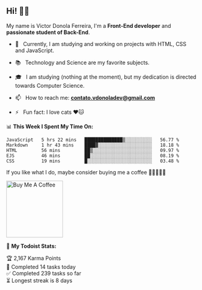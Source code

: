 <h2 align="left">Hi! 👋🏻</h2>  

<p align="left">
	My name is Victor Donola Ferreira, I'm a <strong>Front-End developer</strong> and <strong>passionate student of Back-End</strong>.
</p>

- 🔭 &nbsp; Currently, I am studying and working on projects with HTML, CSS and JavaScript.

- :books: &nbsp; Technology and Science are my favorite subjects.

- 🎓 &nbsp; I am studying (nothing at the moment), but my dedication is directed towards Computer Science.

- 📫 &nbsp; How to reach me: **contato.vdonoladev@gmail.com**

- ⚡️ &nbsp; Fun fact: I love cats ❤️🐱

📊 **This Week I Spent My Time On:**
<!--START_SECTION:waka-->
```text
JavaScript   5 hrs 22 mins   ██████████████▒░░░░░░░░░░   56.77 % 
Markdown     1 hr 43 mins    ████▓░░░░░░░░░░░░░░░░░░░░   18.18 % 
HTML         56 mins         ██▒░░░░░░░░░░░░░░░░░░░░░░   09.97 % 
EJS          46 mins         ██░░░░░░░░░░░░░░░░░░░░░░░   08.19 % 
CSS          19 mins         █░░░░░░░░░░░░░░░░░░░░░░░░   03.48 % 
```
<!--END_SECTION:waka-->

If you like what I do, maybe consider buying me a coffee 🥺👉🏻👈🏻

<a href="https://www.buymeacoffee.com/xuxuti" target="_blank"><img src="https://cdn.buymeacoffee.com/buttons/v2/default-red.png" alt="Buy Me A Coffee" width="150" ></a>

🚧 **My Todoist Stats:**
<!-- TODO-IST:START -->
🏆  2,167 Karma Points           
🌸  Completed 14 tasks today           
✅  Completed 239 tasks so far           
⏳  Longest streak is 8 days
<!-- TODO-IST:END -->
